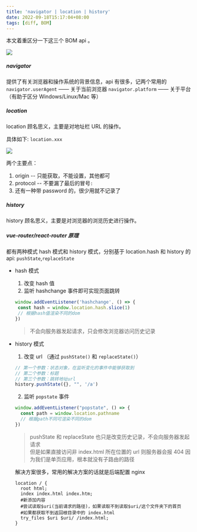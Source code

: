 ```yaml
---
title: 'navigator | location | history'
date: 2022-09-18T15:17:04+08:00
tags: [diff, BOM]
---
```


本文着重区分一下这三个 BOM api 。

![](https://cdn.staticaly.com/gh/yokiizx/picgo@master/img/20220918151505.png)

##### navigator

提供了有关浏览器和操作系统的背景信息，api 有很多，记两个常用的
`navigator.userAgent` —— 关于当前浏览器
`navigator.platform` —— 关于平台（有助于区分 Windows/Linux/Mac 等）

##### location

location 顾名思义，主要是对地址栏 URL 的操作。

具体如下: `location.xxx`

![](https://cdn.staticaly.com/gh/yokiizx/picgo@master/img/20220918164450.png)

两个主要点：

1. origin -- 只能获取，不能设置，其他都可
2. protocol -- 不要漏了最后的冒号`:`
3. 还有一种带 password 的，很少用就不记录了

##### history

history 顾名思义，主要是对浏览器的浏览历史进行操作。

##### vue-router/react-router 原理

都有两种模式 hash 模式和 history 模式，分别基于 location.hash 和 history 的 api: `pushState`,`replaceState`

- hash 模式

  1. 改变 hash 值
  2. 监听 hashchange 事件即可实现页面跳转

  ```JavaScript
  window.addEventListener('hashchange', () => {
   const hash = window.location.hash.slice(1)
   // 根据hash值渲染不同的dom
  })
  ```

  > 不会向服务器发起请求，只会修改浏览器访问历史记录

- history 模式

  1. 改变 url （通过 `pushState()` 和 `replaceState()`）

  ```JavaScript
  // 第一个参数：状态对象，在监听变化的事件中能够获取到
  // 第二个参数：标题
  // 第三个参数：跳转地址url
  history.pushState({}, "", '/a')
  ```

  2. 监听 `popstate` 事件

  ```JavaScript
  window.addEventListener("popstate", () => {
    const path = window.location.pathname
    // 根据path不同可渲染不同的dom
  })
  ```

  > pushState 和 replaceState 也只是改变历史记录，不会向服务器发起请求  
  > 但是如果直接访问非 index.html 所在位置的 url 则服务器会报 404 因为我们是单页应用，根本就没有子路由的路径

  解决方案很多，常用的解决方案的话就是后端配置 nginx

  ```nginx
  location / {
    root html;
    index index.html index.htm;
    #新添加内容
    #尝试读取$uri(当前请求的路径)，如果读取不到读取$uri/这个文件夹下的首页
    #如果都获取不到返回根目录中的 index.html
    try_files $uri $uri/ /index.html;
  }
  ```
